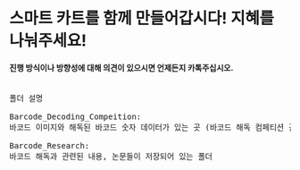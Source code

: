 # 스마트 카트를 함께 만들어갑시다! 지혜를 나눠주세요!

#### 진행 방식이나 방향성에 대해 의견이 있으시면 언제든지 카톡주십시오.

<pre>

폴더 설명

Barcode_Decoding_Compeition: 
바코드 이미지와 해독된 바코드 숫자 데이터가 있는 곳 (바코드 해독 컴페티션 관련 폴더!)

Barcode_Research:
바코드 해독과 관련된 내용, 논문들이 저장되어 있는 폴더

</pre>
